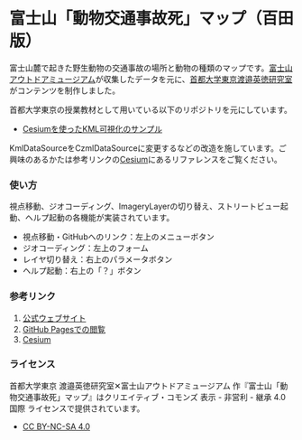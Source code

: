 富士山「動物交通事故死」マップ（百田版）
======================
富士山麓で起きた野生動物の交通事故の場所と動物の種類のマップです。[富士山アウトドアミュージアム](https://www.facebook.com/fom3776)が収集したデータを元に、[首都大学東京渡邉英徳研究室](http://labo.wtnv.jp)がコンテンツを制作しました。

首都大学東京の授業教材として用いている以下のリポジトリを元にしています。

+ [Cesiumを使ったKML可視化のサンプル](https://github.com/wtnv-lab/cesiumGitHubPages "Cesiumを使ったKML可視化のサンプル")

KmlDataSourceをCzmlDataSourceに変更するなどの改造を施しています。ご興味のあるかたは参考リンクの[Cesium](http://cesiumjs.org/ "Cesium")にあるリファレンスをご覧ください。

### 使い方

視点移動、ジオコーディング、ImageryLayerの切り替え、ストリートビュー起動、ヘルプ起動の各機能が実装されています。

+ 視点移動・GitHubへのリンク：左上のメニューボタン
+ ジオコーディング：左上のフォーム
+ レイヤ切り替え：右上のパラメータボタン
+ ヘルプ起動：右上の「？」ボタン

### 参考リンク

1. [公式ウェブサイト](http://animal.mapping.jp/ "富士山「動物交通事故死」マップ")
2. [GitHub Pagesでの閲覧](http://hwtnv.github.io/cesiumGitHubPages/ "富士山「動物交通事故死」マップ")
3. [Cesium](http://cesiumjs.org/ "Cesium")

### ライセンス

首都大学東京 渡邉英徳研究室✕富士山アウトドアミュージアム 作『富士山「動物交通事故死」マップ』はクリエイティブ・コモンズ 表示 - 非営利 - 継承 4.0 国際 ライセンスで提供されています。

+ [CC BY-NC-SA 4.0](http://creativecommons.org/licenses/by-nc-sa/4.0/)
